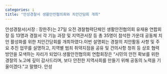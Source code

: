 ```yaml
---
categories: i
title: "안성경찰서 생활안전협의회와 치안간담회 개최"
---
```

안성경찰서(서장 : 장한주)는 27일 오전 경찰협력단체인 생활안전협의회 유재용 연합회장 등 13명과 경찰서 각 기능 과장 및 지역관서장 등 총 35명이 참석한 가운데 공동체 치안 활성화를 위한 치안간담회를 개최하였다.이번 설명회는 경찰의 치안활동 사항 및 주요 추진 업무를 설명하고, 지역별 범죄 취약지점을 공유 및 건의사항 청취 등 상호 협력방안을 모색하는 자리가 되었다.생활안전협의회 연합회장은 “시민의 안전 확보를 위한 경찰의 노고에 깊이 감사드리며, 보다 안전한 지역사회를 만들기 위해 공동의 노력을 기울이겠다.”고 말했다. 안성